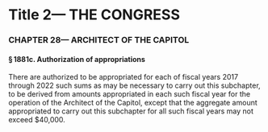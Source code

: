 
# Title 2— THE CONGRESS
### CHAPTER 28— ARCHITECT OF THE CAPITOL
#### § 1881c. Authorization of appropriations

There are authorized to be appropriated for each of fiscal years 2017 through 2022 such sums as may be necessary to carry out this subchapter, to be derived from amounts appropriated in each such fiscal year for the operation of the Architect of the Capitol, except that the aggregate amount appropriated to carry out this subchapter for all such fiscal years may not exceed $40,000.

